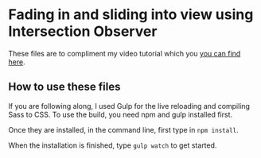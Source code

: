# Fading in and sliding into view using Intersection Observer

These files are to compliment my video tutorial which you [you can find here](https://youtu.be/huVJW23JHKQ).

## How to use these files
If you are following along, I used Gulp for the live reloading and compiling Sass to CSS. 
To use the build, you need npm and gulp installed first.

Once they are installed, in the command line, first type in `npm install`.

When the installation is finished, type `gulp watch` to get started.
